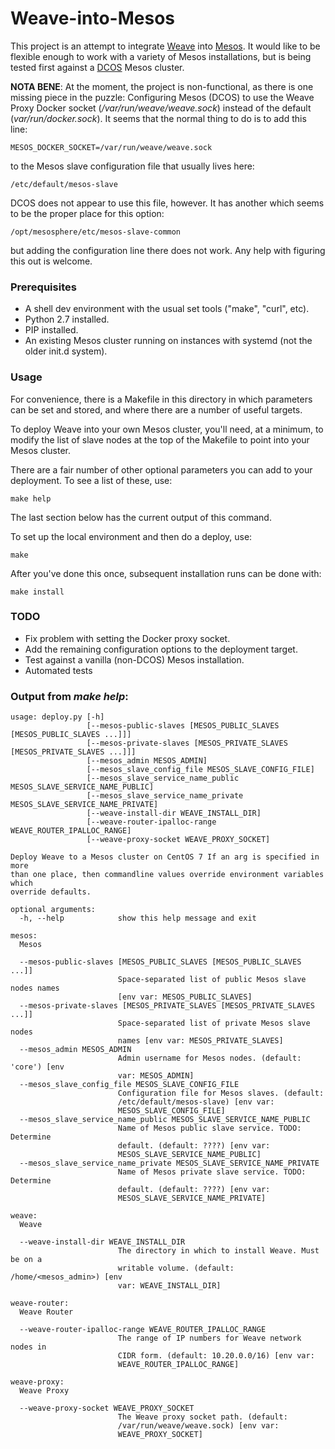 Weave-into-Mesos
================

This project is an attempt to integrate [Weave](http://weave.works/) into [Mesos](http://mesos.apache.org/). It would like to be flexible enough to work with a variety of Mesos installations, but is being tested first against a [DCOS](https://mesosphere.com/product/) Mesos cluster.

__NOTA BENE__: At the moment, the project is non-functional, as there is one missing piece in the puzzle: Configuring Mesos (DCOS) to use the Weave Proxy Docker socket (_/var/run/weave/weave.sock_) instead of the default (_var/run/docker.sock_). It seems that the normal thing to do is to add this line:

    MESOS_DOCKER_SOCKET=/var/run/weave/weave.sock

to the Mesos slave configuration file that usually lives here:

    /etc/default/mesos-slave

DCOS does not appear to use this file, however. It has another which seems to be the proper place for this option:

    /opt/mesosphere/etc/mesos-slave-common

but adding the configuration line there does not work. Any help with figuring this out is welcome.


### Prerequisites

- A shell dev environment with the usual set tools ("make", "curl", etc).
- Python 2.7 installed.
- PIP installed.
- An existing Mesos cluster running on instances with systemd (not the older init.d system).

### Usage

For convenience, there is a Makefile in this directory in which parameters can be set and stored, and where there are a number of useful targets.

To deploy Weave into your own Mesos cluster, you'll need, at a minimum, to modify the list of slave nodes at the top of the Makefile to point into your Mesos cluster.

There are a fair number of other optional parameters you can add to your deployment. To see a list of these, use:

    make help

The last section below has the current output of this command.

To set up the local environment and then do a deploy, use:

    make

After you've done this once, subsequent installation runs can be done with:

    make install

### TODO

- Fix problem with setting the Docker proxy socket.
- Add the remaining configuration options to the deployment target.
- Test against a vanilla (non-DCOS) Mesos installation.
- Automated tests

### Output from _make help_:


```
usage: deploy.py [-h]
                 [--mesos-public-slaves [MESOS_PUBLIC_SLAVES [MESOS_PUBLIC_SLAVES ...]]]
                 [--mesos-private-slaves [MESOS_PRIVATE_SLAVES [MESOS_PRIVATE_SLAVES ...]]]
                 [--mesos_admin MESOS_ADMIN]
                 [--mesos_slave_config_file MESOS_SLAVE_CONFIG_FILE]
                 [--mesos_slave_service_name_public MESOS_SLAVE_SERVICE_NAME_PUBLIC]
                 [--mesos_slave_service_name_private MESOS_SLAVE_SERVICE_NAME_PRIVATE]
                 [--weave-install-dir WEAVE_INSTALL_DIR]
                 [--weave-router-ipalloc-range WEAVE_ROUTER_IPALLOC_RANGE]
                 [--weave-proxy-socket WEAVE_PROXY_SOCKET]

Deploy Weave to a Mesos cluster on CentOS 7 If an arg is specified in more
than one place, then commandline values override environment variables which
override defaults.

optional arguments:
  -h, --help            show this help message and exit

mesos:
  Mesos

  --mesos-public-slaves [MESOS_PUBLIC_SLAVES [MESOS_PUBLIC_SLAVES ...]]
                        Space-separated list of public Mesos slave nodes names
                        [env var: MESOS_PUBLIC_SLAVES]
  --mesos-private-slaves [MESOS_PRIVATE_SLAVES [MESOS_PRIVATE_SLAVES ...]]
                        Space-separated list of private Mesos slave nodes
                        names [env var: MESOS_PRIVATE_SLAVES]
  --mesos_admin MESOS_ADMIN
                        Admin username for Mesos nodes. (default: 'core') [env
                        var: MESOS_ADMIN]
  --mesos_slave_config_file MESOS_SLAVE_CONFIG_FILE
                        Configuration file for Mesos slaves. (default:
                        /etc/default/mesos-slave) [env var:
                        MESOS_SLAVE_CONFIG_FILE]
  --mesos_slave_service_name_public MESOS_SLAVE_SERVICE_NAME_PUBLIC
                        Name of Mesos public slave service. TODO: Determine
                        default. (default: ????) [env var:
                        MESOS_SLAVE_SERVICE_NAME_PUBLIC]
  --mesos_slave_service_name_private MESOS_SLAVE_SERVICE_NAME_PRIVATE
                        Name of Mesos private slave service. TODO: Determine
                        default. (default: ????) [env var:
                        MESOS_SLAVE_SERVICE_NAME_PRIVATE]

weave:
  Weave

  --weave-install-dir WEAVE_INSTALL_DIR
                        The directory in which to install Weave. Must be on a
                        writable volume. (default: /home/<mesos_admin>) [env
                        var: WEAVE_INSTALL_DIR]

weave-router:
  Weave Router

  --weave-router-ipalloc-range WEAVE_ROUTER_IPALLOC_RANGE
                        The range of IP numbers for Weave network nodes in
                        CIDR form. (default: 10.20.0.0/16) [env var:
                        WEAVE_ROUTER_IPALLOC_RANGE]

weave-proxy:
  Weave Proxy

  --weave-proxy-socket WEAVE_PROXY_SOCKET
                        The Weave proxy socket path. (default:
                        /var/run/weave/weave.sock) [env var:
                        WEAVE_PROXY_SOCKET]
```
